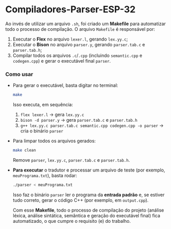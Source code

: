 # Compiladores-Parser-ESP-32

Ao invés de utilizar um arquivo `.sh`, foi criado um **Makefile** para automatizar todo o processo de compilação. O arquivo `Makefile` é responsável por:

1. Executar o **Flex** no arquivo `lexer.l`, gerando `lex.yy.c`;
2. Executar o **Bison** no arquivo `parser.y`, gerando `parser.tab.c` e `parser.tab.h`;
3. Compilar todos os arquivos `.c`/`.cpp` (incluindo `semantic.cpp` e `codegen.cpp`) e gerar o executável final `parser`.

### Como usar

- Para gerar o executável, basta digitar no terminal:
	```bash
	make
	```
    Isso executa, em sequência:
    
    1. `flex lexer.l` → gera `lex.yy.c`
    2. `bison -d parser.y` → gera `parser.tab.c` e `parser.tab.h`
    3. `g++ lex.yy.c parser.tab.c semantic.cpp codegen.cpp -o parser` → cria o binário `parser`
    
- Para limpar todos os arquivos gerados:
    
    ```bash
    make clean
	```
    Remove `parser`, `lex.yy.c`, `parser.tab.c` e `parser.tab.h`.
    
- **Para executar** o tradutor e processar um arquivo de teste (por exemplo, `meuPrograma.txt`), basta rodar:

	```bash
    ./parser < meuPrograma.txt
	```
	Isso faz o binário `parser` ler o programa da **entrada padrão** e, se estiver tudo correto, gerar o código C++ (por exemplo, em `output.cpp`).

	Com esse **Makefile**, todo o processo de compilação do projeto (análise léxica, análise sintática, semântica e geração do executável final) fica automatizado, o que cumpre o requisito (e) do trabalho.